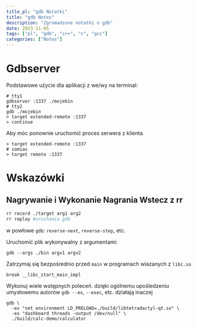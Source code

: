 ```yaml
---
title_pl: "gdb Notatki"
title: "gdb Notes"
description: "Zgromadzone notatki o gdb"
date: 2023-11-05
tags: ["pl", "gdb", "c++", "c", "gcc"]
categories: ["Notes"]
---
```


# Gdbserver

Podstawowe użycie dla aplikacji z we/wy na terminal:

```
# tty1
gdbserver :1337 ./mojebin
# tty2
gdb ./mojebin
> target extended-remote :1337
> continue
```

Aby móc ponownie uruchomić proces serwera z klienta

```
> target extended-remote :1337
# zamias
> target remote :1337
```

# Wskazówki

## Nagrywanie i Wykonanie Nagrania Wstecz z rr

```sh
rr record ./target arg1 arg2
rr replay #uruchamia gdb
```

w powłowe `gdb`: `reverse-next`, `reverse-step`, etc.

Uruchomić plik wykonywalny z argumentami:

`gdb --args ./bin argv1 argv2`

Zatrzymaj się bezpośrednio przed `main` w programach wiazanych z `libc.so`

`break __libc_start_main_impl`

Wykonuj wiele wstępnych poleceń. dzięki ogólnemu upośledzeniu umysłowemu autorów `gdb --ex`, `--exec`, etc. działają inaczej

```
gdb \
  -ex "set environment LD_PRELOAD=./build/libtetradactyl-qt.so" \
  -ex "dashboard threads -output /dev/null" \
  ./build/calc-demo/calculator
```

